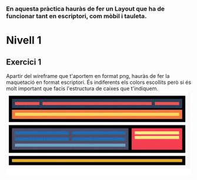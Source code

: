 ### En aquesta pràctica hauràs de fer un Layout que ha de funcionar tant en escriptori, com mòbil i tauleta.

# Nivell 1
## Exercici 1
Apartir del wireframe que t'aportem en format png, hauràs de fer la maquetació en format escriptori. És indiferents els colors escollits però si és molt important que facis l'estructura de caixes que t'indiquem.
![imatge](https://github.com/amarcilla/vuejs/blob/main/M03_Wireframe_Flex/imatgesGIT/exercici1.gif) 
